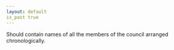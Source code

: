 ```yaml
---
layout: default
is_past true
---
```

Should contain names of all the members of the council arranged chronologically.
